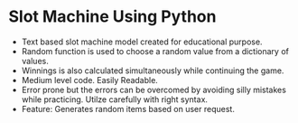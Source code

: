 # Slot Machine Using Python

- Text based slot machine model created for educational purpose.
- Random function is used to choose a random value from a dictionary of values.
- Winnings is also calculated simultaneously while continuing the game.
- Medium level code. Easily Readable.
- Error prone but the errors can be overcomed by avoiding silly mistakes while practicing. Utilze carefully with right syntax.
- Feature: Generates random items based on user request.
